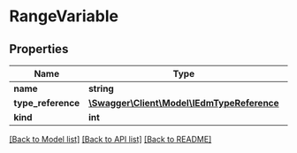 # RangeVariable

## Properties
Name | Type | Description | Notes
------------ | ------------- | ------------- | -------------
**name** | **string** |  | [optional] 
**type_reference** | [**\Swagger\Client\Model\IEdmTypeReference**](IEdmTypeReference.md) |  | [optional] 
**kind** | **int** |  | [optional] 

[[Back to Model list]](../README.md#documentation-for-models) [[Back to API list]](../README.md#documentation-for-api-endpoints) [[Back to README]](../README.md)


